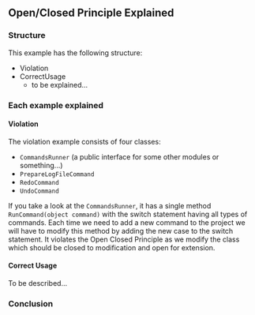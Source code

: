 ## Open/Closed Principle Explained
 ### Structure
 This example has the following structure:
 * Violation
 * CorrectUsage
    * to be explained...
 ### Each example explained
 #### Violation
 The violation example consists of four classes:
 * `CommandsRunner` (a public interface for some other modules or something...)
 * `PrepareLogFileCommand`
 * `RedoCommand`
 * `UndoCommand`
 
 If you take a look at the `CommandsRunner`, it has a single method `RunCommand(object command)`
 with the switch statement having all types of commands. Each time we need to add a new command to the project
 we will have to modify this method by adding the new case to the switch statement. It violates the Open Closed
 Principle as we modify the class which should be closed to modification and open for extension.
 #### Correct Usage
 To be described...
 ### Conclusion